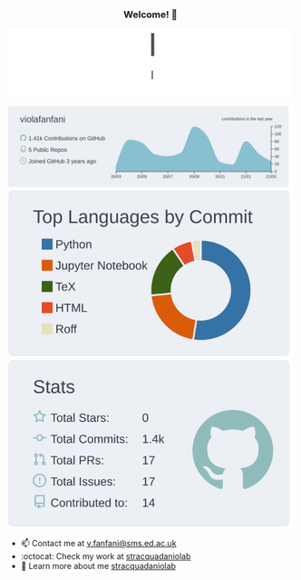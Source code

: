 ### <div align="center"> Welcome! 👋 </div>
<p  align="center">
<img src="https://github.com/violafanfani/violafanfani/blob/main/src/peek-2021-03-17.gif"></br></p>

<p  align="center">
  <img src="https://raw.githubusercontent.com/violafanfani/violafanfani/main/profile-summary-card-output/nord_bright/0-profile-details.svg" alt="github stats"></br>
  <img src="https://raw.githubusercontent.com/violafanfani/violafanfani/main/profile-summary-card-output/nord_bright/2-most-commit-language.svg">
  <img src="https://raw.githubusercontent.com/violafanfani/violafanfani/main/profile-summary-card-output/nord_bright/3-stats.svg"></br></p>


- 📫 Contact me at v.fanfani@sms.ed.ac.uk
- :octocat: Check my work at [stracquadaniolab](https://github.com/stracquadaniolab)
- :penguin: Learn more about me [stracquadaniolab](https://violafanfani.github.io/)

<!--
**violafanfani/violafanfani** is a ✨ _special_ ✨ repository because its `README.md` (this file) appears on your GitHub profile.

Here are some ideas to get you started:

- 🔭 I’m currently working on ...
- 🌱 I’m currently learning ...
- 👯 I’m looking to collaborate on ...
- 🤔 I’m looking for help with ...
- 💬 Ask me about ...

- 😄 Pronouns: ...
- ⚡ Fun fact: ...
-->
